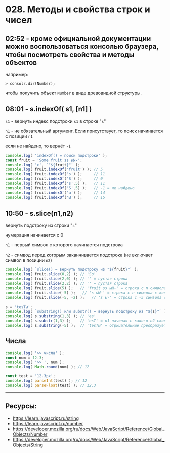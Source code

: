 # 028. Методы и свойства строк и чисел

## 02:52 - кроме официальной документации можно воспользоваться консолью браузера, чтобы посмотреть свойства и методы объектов

например:

	> consolr.dir(Number);

чтобы получить объект `Number` в виде древовидной структуры.

## 08:01 - s.indexOf( s1, [n1] )

`s1`  - вернуть индекс подстроки `s1` в строке "`s`"

`n1` - не обязательный аргумент. Если присутствует, то поиск начинается с позиции `n1`

если не найдено, то вернёт `-1`

```javascript
console.log( 'indexOf() = поиск подстроки' );
const fruit = 'Some fruit ss ыЫ-';
console.log( '>', `"${fruit}"` );
console.log( fruit.indexOf('fruit') ); // 5
console.log( fruit.indexOf('s') );     // 11
console.log( fruit.indexOf('S') );     // 0
console.log( fruit.indexOf('s',5) );   // 11
console.log( fruit.indexOf('S',5) );   // -1 = не найдено
console.log( fruit.indexOf('ы') );     // 14
console.log( fruit.indexOf('Ы') );     // 15
```

## 10:50 - s.slice(n1,n2)

вернуть подстроку из строки "`s`"

нумерация начинается с 0

`n1` - первый символ с которого начинается подстрока

`n2` - симвод перед которым заканчивается подстрока (не включает символ в позиции `n2`)

```javascript
console.log( `slice() = вернуть подстроку из "${fruit}"` );
console.log( fruit.slice(0,2) ); // 'So'
console.log( fruit.slice(2,0) ); // '' = пустая строка
console.log( fruit.slice(2,2) ); // '' = пустая строка
console.log( fruit.slice(5) );   // 'fruit ss ыЫ-' = строка с n символа до конца
console.log( fruit.slice(-5) );   // 's ыЫ-' = строка с n символа с конца
console.log( fruit.slice(-5, -2) );   // 's ы-' = строка с -5 символа с конца до -2 от конца
```

```javascript
s = 'tesTы';
console.log( `substring() или substr() = вернуть подстроку из "${s}"` );
console.log( s.substring(1,3) ); // 'es'
console.log( s.substr(1,3) );    // 'esT' = n1 начиная с какого n2 сколько символов вернуть
console.log( s.substring(-5) );  // 'tesTы' = отрицательные преобразует в 0
```

## Числа

```javascript
console.log( '>> числа' );
const num = 12.3;
console.log( '>> ', num );
console.log( Math.round(num) ); // 12

const test = '12.3px';
console.log( parseInt(test) ); // 12
console.log( parseFloat(test) ); // 12.3
```

---
## Ресурсы:
- <https://learn.javascript.ru/string>
- <https://learn.javascript.ru/number>
- <https://developer.mozilla.org/ru/docs/Web/JavaScript/Reference/Global_Objects/Number>
- <https://developer.mozilla.org/ru/docs/Web/JavaScript/Reference/Global_Objects/String>

